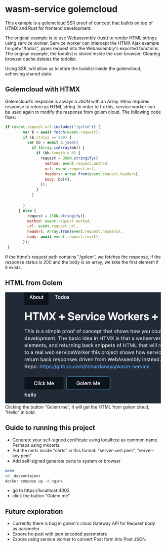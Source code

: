 # wasm-service golemcloud

This example is a golemcloud SSR proof of concept that builds on top of HTMX and Rust for frontend development.

The original example is to use Webassembly (rust) to render HTML strings using service worker. Service worker can intercept the HTMX Ajax example hx-get="/todos", pipes request into the Webassembly's exported functions. The original example, the todolist is stored inside the user browser. Clearing browser cache deletes the todolist. 

Using SSR, will allow us to store the todolist inside the golemcloud, achieving shared state.

## Golemcloud with HTMX

Golemcloud's response is always a JSON with an Array. Htmx requires response to return as HTML string. In order to fix this, service worker can be used again to modify the response from golem cloud. The following code fixes:

```js
if (event.request.url.includes("/golem")) {
        var b = await fetch(event.request);
        if (b.status == 200) {
          var bb = await b.json()
            if (Array.isArray(bb)) {
              if (bb.length > 0) {
                request = JSON.stringify({
                  method: event.request.method,
                  url: event.request.url,
                  headers: Array.from(event.request.headers),
                  body: bb[0],
                });
              }
            }
          
        }
      } else {
          request = JSON.stringify({
          method: event.request.method,
          url: event.request.url,
          headers: Array.from(event.request.headers),
          body: await event.request.text(),
        });     
 }

```
If the htmx's request path contains "/golem", we fetches the response, if the response status is 200 and the body is an array, we take the first element if it exists.

## HTML from Golem
![screenshot](/GolemMe.png)
Clicking the button "Golem me", it will get the HTML from golem cloud, "Hello" in bold.

## Guide to running this project 
- Generate your self-signed certificate using localhost as common name. Perhaps using mkcerts. 
- Put the certs inside "certs" in this format: "server-cert.pem", "server-key.pem"
- Add self-signed generate certs to system or browser

```sh
make
cd .devcontainer
docker compose up -d nginx
```
- go to https://localhost:4003
- click the button "Golem me"

## Future exploration
- Currently there is bug in golem's cloud Gateway API for Request body as parameter
- Expore hx-post with json encoded parameters
- Expore using service worker to convert Post form into Post JSON.